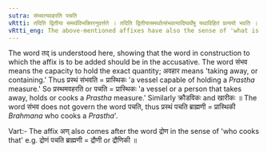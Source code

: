 ```yaml
---
sutra: संभवत्यवहरति पचति
vRtti: तदिति द्वितीया समर्थविभक्तिरनुवर्त्तते । तदिति द्वितीयासमर्थात्संभवत्यादिष्वर्थेषु यथाविहितं प्रत्ययो भवति । तन्नाधेयस्य प्रमाणानतिरेकः संभवः । उपसंहरणमवहारः । विक्लेदनं पाकः ॥
vRtti_eng: The above-mentioned affixes have also the sense of 'what is capable of holding that; or takes away that, or cooks that.'
---
```

The word तद् is understood here, showing that the word in construction to which the affix is to be added should be in the accusative. The word संभव means the capacity to hold the exact quantity; अवहार means 'taking away, or containing.' Thus प्रस्थं संभवति = प्रास्थिकः 'a vessel capable of holding a _Prastha_ measure.' So प्रस्थमवहरति or पचति = प्रास्थिकः 'a vessel or a person that takes away, holds or cooks a _Prastha_ measure.' Similarly क्रौडविकः and खारीकः ॥ The word संभव does not govern the word पचति, thus प्रस्थं पचति ब्राह्मणी = प्रास्थिकी _Brahmana_ who cooks a _Prastha_'.

Vart:- The affix अण् also comes after the word द्रोण in the sense of 'who cooks that' e.g. द्रोणं पचति ब्राह्मणी = द्रौणी or द्रौणिकी ॥
